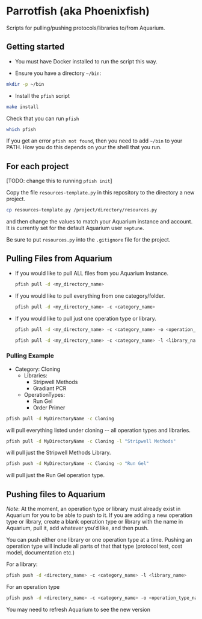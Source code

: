 # Parrotfish (aka Phoenixfish)

Scripts for pulling/pushing protocols/libraries to/from Aquarium.

## Getting started

- You must have Docker installed to run the script this way.

- Ensure you have a directory `~/bin`:

```bash
mkdir -p ~/bin
```

- Install the `pfish` script

```bash
make install
```

Check that you can run `pfish`

```bash
which pfish
```

If you get an error `pfish not found`, then you need to add `~/bin` to your PATH.
How you do this depends on your the shell that you run.

## For each project

[TODO: change this to running `pfish init`]

Copy the file `resources-template.py` in this repository to the directory a new project.

```bash
cp resources-template.py /project/directory/resources.py
```

and then change the values to match your Aquarium instance and account.
It is currently set for the default Aquarium user `neptune`.

Be sure to put `resources.py` into the `.gitignore` file for the project.

## Pulling Files from Aquarium

- If you would like to pull ALL files from you Aquarium Instance.

  ```bash
  pfish pull -d <my_directory_name>
  ```

- If you would like to pull everything from one category/folder.

  ```bash
  pfish pull -d <my_directory_name> -c <category_name>
  ```

- If you would like to pull just one operation type or library.
  ```bash
  pfish pull -d <my_directory_name> -c <category_name> -o <operation_type_name>
  ```
  ```bash
  pfish pull -d <my_directory_name> -c <category_name> -l <library_name>
  ```

### Pulling Example

- Category: Cloning
  - Libraries:
    - Stripwell Methods
    - Gradiant PCR
  - OperationTypes:
    - Run Gel
    - Order Primer

```bash
pfish pull -d MyDirectoryName -c Cloning
```

will pull everything listed under cloning -- all operation types and libraries.

```bash
pfish pull -d MyDirectoryName -c Cloning -l "Stripwell Methods"
```

will pull just the Stripwell Methods Library.

```bash
pfish push -d MyDirectoryName -c Cloning -o "Run Gel"
```

will pull just the Run Gel operation type.

## Pushing files to Aquarium

_Note_: At the moment, an operation type or library must already exist in Aquarium for you to be able to push to it.
If you are adding a new operation type or library, create a blank operation type or library with the name in Aquarium, pull it, add whatever you'd like, and then push.

You can push either one library or one operation type at a time.
Pushing an operation type will include all parts of that that type (protocol test, cost model, documentation etc.)

For a library:

  ```bash
  pfish push -d <directory_name> -c <category_name> -l <library_name>
  ```

For an operation type

  ```bash
  pfish push -d <directory_name> -c <category_name> -o <operation_type_name>
  ```

You may need to refresh Aquarium to see the new version
